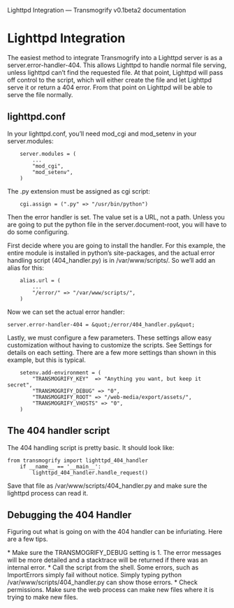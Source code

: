 Lighttpd Integration &mdash; Transmogrify v0.1beta2 documentation
# Lighttpd Integration #
<p>The easiest method to integrate Transmogrify into a Lighttpd server is as a server.error-handler-404. This allows Lighttpd to handle normal file serving, unless lighttpd can&#8217;t find the requested file. At that point, Lighttpd will pass off control to the script, which will either create the file and let Lighttpd serve it or return a 404 error. From that point on Lighttpd will be able to serve the file normally.</p>


## lighttpd.conf ##
<p>In your lighttpd.conf, you&#8217;ll need mod_cgi and mod_setenv in your server.modules:</p>

        server.modules = (
            ...
            "mod_cgi",
            "mod_setenv",
        )

<p>The .py extension must be assigned as cgi script:</p>

        cgi.assign = (".py" => "/usr/bin/python")

<p>Then the error handler is set. The value set is a URL, not a path. Unless you are going to put the python file in the server.document-root, you will have to do some configuring.</p>
<p>First decide where you are going to install the handler. For this example, the entire module is installed in python&#8217;s site-packages, and the actual error handling script (404_handler.py) is in /var/www/scripts/. So we&#8217;ll add an alias for this:</p>

        alias.url = (
            ...
            "/error/" => "/var/www/scripts/",
        )

<p>Now we can set the actual error handler:</p>

	server.error-handler-404 = &quot;/error/404_handler.py&quot;

<p>Lastly, we must configure a few parameters. These settings allow easy customization without having to customize the scripts. See Settings for details on each setting. There are a few more settings than shown in this example, but this is typical.</p>

        setenv.add-environment = (
            "TRANSMOGRIFY_KEY"  => "Anything you want, but keep it secret",
            "TRANSMOGRIFY_DEBUG" => "0",
            "TRANSMOGRIFY_ROOT" => "/web-media/export/assets/",
            "TRANSMOGRIFY_VHOSTS" => "0",
        )

## The 404 handler script ##
<p>The 404 handling script is pretty basic. It should look like:</p>

	from transmogrify import lighttpd_404_handler
        if __name__ == '__main__':
            lighttpd_404_handler.handle_request()

<p>Save that file as /var/www/scripts/404_handler.py and make sure the lighttpd process can read it.</p>


## Debugging the 404 Handler ##
<p>Figuring out what is going on with the 404 handler can be infuriating. Here are a few tips.</p>
* Make sure the TRANSMOGRIFY_DEBUG setting is 1. The error messages will be more detailed and a stacktrace will be returned if there was an internal error.
* Call the script from the shell. Some errors, such as ImportErrors simply fail without notice. Simply typing python /var/www/scripts/404_handler.py can show those errors.
* Check permissions. Make sure the web process can make new files where it is trying to make new files.
